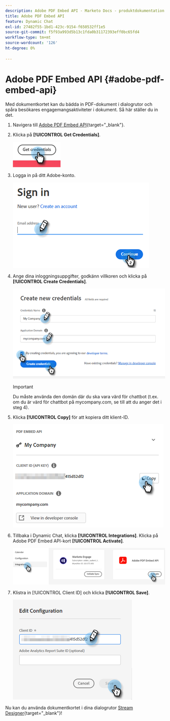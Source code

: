 ```yaml
---
description: Adobe PDF Embed API - Marketo Docs - produktdokumentation
title: Adobe PDF Embed API
feature: Dynamic Chat
exl-id: 27482f55-1bd1-423c-9154-f650532ff1e5
source-git-commit: f5f93a993d5b13c1fda0b31172393eff0bc65fd4
workflow-type: tm+mt
source-wordcount: '126'
ht-degree: 0%

---
```


# Adobe PDF Embed API {#adobe-pdf-embed-api}

Med dokumentkortet kan du bädda in PDF-dokument i dialogrutor och spåra besökares engagemangsaktiviteter i dokument. Så här ställer du in det.

1. Navigera till [Adobe PDF Embed API](https://udp.adobe.io/document-services/apis/pdf-embed/){target="_blank"}.

1. Klicka på **[!UICONTROL Get Credentials]**.

   ![](assets/adobe-pdf-embed-api-1.png)

1. Logga in på ditt Adobe-konto.

   ![](assets/adobe-pdf-embed-api-2.png)

1. Ange dina inloggningsuppgifter, godkänn villkoren och klicka på **[!UICONTROL Create Credentials]**.

   ![](assets/adobe-pdf-embed-api-3.png)

   >[!IMPORTANT]
   >
   >Du måste använda den domän där du ska vara värd för chattbot (t.ex. om du är värd för chattbot på mycompany.com, se till att du anger det i steg 4).

1. Klicka **[!UICONTROL Copy]** för att kopiera ditt klient-ID.

   ![](assets/adobe-pdf-embed-api-4.png)

1. Tillbaka i Dynamic Chat, klicka **[!UICONTROL Integrations]**. Klicka på Adobe PDF Embed API-kort **[!UICONTROL Activate]**.

   ![](assets/adobe-pdf-embed-api-5.png)

1. Klistra in [!UICONTROL Client ID] och klicka **[!UICONTROL Save]**.

   ![](assets/adobe-pdf-embed-api-6.png)

Nu kan du använda dokumentkortet i dina dialogrutor [Stream Designer](/help/marketo/product-docs/demand-generation/dynamic-chat/automated-chat/stream-designer.md){target="_blank"}!
